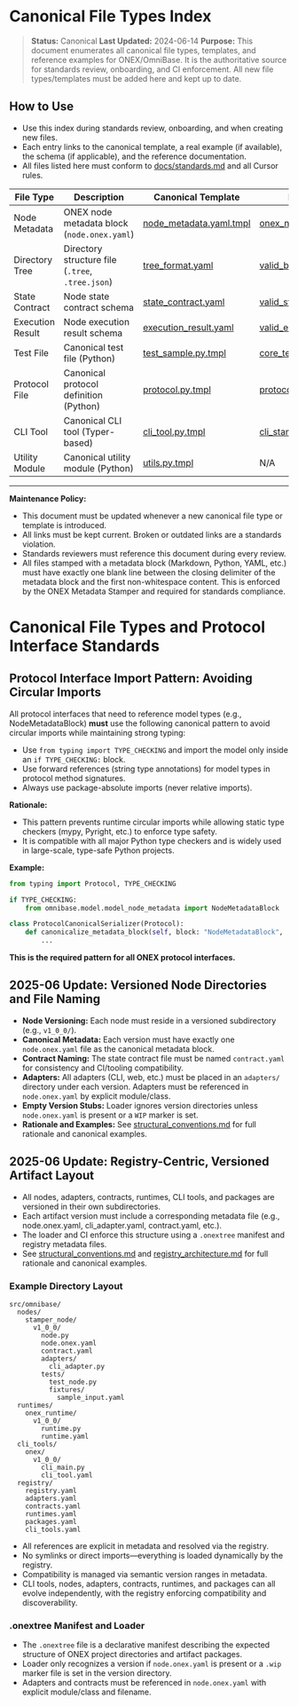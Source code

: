 <!-- === OmniNode:Metadata ===
author: OmniNode Team
copyright: OmniNode.ai
created_at: '2025-05-28T12:40:27.149158'
description: Stamped by ONEX
entrypoint: python://canonical_file_types.md
hash: c514e5cb621e01c1b30307d7f45c9e0cd6925c8afe39ec4269fe6963a666f044
last_modified_at: '2025-05-29T11:50:15.344922+00:00'
lifecycle: active
meta_type: tool
metadata_version: 0.1.0
name: canonical_file_types.md
namespace: omnibase.canonical_file_types
owner: OmniNode Team
protocol_version: 0.1.0
runtime_language_hint: python>=3.11
schema_version: 0.1.0
state_contract: state_contract://default
tools: null
uuid: 7c9aa5e9-82c3-47dc-8345-2a5dc100ca9c
version: 1.0.0

<!-- === /OmniNode:Metadata === -->


# Canonical File Types Index

> **Status:** Canonical
> **Last Updated:** 2024-06-14
> **Purpose:** This document enumerates all canonical file types, templates, and reference examples for ONEX/OmniBase. It is the authoritative source for standards review, onboarding, and CI enforcement. All new file types/templates must be added here and kept up to date.

## How to Use
- Use this index during standards review, onboarding, and when creating new files.
- Each entry links to the canonical template, a real example (if available), the schema (if applicable), and the reference documentation.
- All files listed here must conform to [docs/standards.md](../standards.md) and all Cursor rules.

| File Type         | Description                                      | Canonical Template                                      | Real Example                                         | Schema/Model                                         | Reference Doc                                      |
|------------------|--------------------------------------------------|---------------------------------------------------------|------------------------------------------------------|------------------------------------------------------|----------------------------------------------------|
| Node Metadata    | ONEX node metadata block (`node.onex.yaml`)      | [node_metadata.yaml.tmpl](../../src/omnibase/templates/node_metadata.yaml.tmpl) | [onex_node.yaml](../../src/omnibase/schemas/onex_node.yaml) | [onex_node.yaml](../../src/omnibase/schemas/onex_node.yaml) | [node_contracts.md](../nodes/node_contracts.md)    |
| Directory Tree   | Directory structure file (`.tree`, `.tree.json`) | [tree_format.yaml](../../src/omnibase/schemas/tree_format.yaml) | [valid_basic.tree](../../tests/validate/directory_tree/test_case/valid/valid_basic.tree) | [tree_format.yaml](../../src/omnibase/schemas/tree_format.yaml) | [registry.md](../registry.md)                      |
| State Contract   | Node state contract schema                       | [state_contract.yaml](../../src/omnibase/schemas/state_contract.yaml) | [valid_state_contract.yaml](../../tests/schema/testdata/valid_state_contract.yaml) | [state_contract.yaml](../../src/omnibase/schemas/state_contract.yaml) | [node_contracts.md](../nodes/node_contracts.md)    |
| Execution Result | Node execution result schema                     | [execution_result.yaml](../../src/omnibase/schemas/execution_result.yaml) | [valid_execution_result.yaml](../../tests/schema/testdata/valid_execution_result.yaml) | [execution_result.yaml](../../src/omnibase/schemas/execution_result.yaml) | [registry.md](../registry.md)                      |
| Test File        | Canonical test file (Python)                     | [test_sample.py.tmpl](../../src/omnibase/templates/test_sample.py.tmpl) | [core_test_registry_cases.py](../../tests/core/core_test_registry_cases.py) | N/A                                                  | [testing.md](../testing.md)                        |
| Protocol File    | Canonical protocol definition (Python)           | [protocol.py.tmpl](../../src/omnibase/templates/protocol.py.tmpl) | [protocol_registry.py](../../src/omnibase/protocol/protocol_registry.py) | N/A                                                  | [protocols.md](../protocols.md)                    |
| CLI Tool         | Canonical CLI tool (Typer-based)                 | [cli_tool.py.tmpl](../../src/omnibase/templates/cli_tool.py.tmpl) | [cli_stamp.py](../../src/omnibase/tools/cli_stamp.py) | N/A                                                  | [cli_interface.md](../cli_interface.md)             |
| Utility Module   | Canonical utility module (Python)                | [utils.py.tmpl](../../src/omnibase/templates/utils.py.tmpl) | N/A                                                 | N/A                                                  | [nodes/templates_scaffolding.md](../nodes/templates_scaffolding.md) |

---

**Maintenance Policy:**
- This document must be updated whenever a new canonical file type or template is introduced.
- All links must be kept current. Broken or outdated links are a standards violation.
- Standards reviewers must reference this document during every review.
- All files stamped with a metadata block (Markdown, Python, YAML, etc.) must have exactly one blank line between the closing delimiter of the metadata block and the first non-whitespace content. This is enforced by the ONEX Metadata Stamper and required for standards compliance.

# Canonical File Types and Protocol Interface Standards

## Protocol Interface Import Pattern: Avoiding Circular Imports

All protocol interfaces that need to reference model types (e.g., NodeMetadataBlock) **must** use the following canonical pattern to avoid circular imports while maintaining strong typing:

- Use `from typing import TYPE_CHECKING` and import the model only inside an `if TYPE_CHECKING:` block.
- Use forward references (string type annotations) for model types in protocol method signatures.
- Always use package-absolute imports (never relative imports).

**Rationale:**
- This pattern prevents runtime circular imports while allowing static type checkers (mypy, Pyright, etc.) to enforce type safety.
- It is compatible with all major Python type checkers and is widely used in large-scale, type-safe Python projects.

**Example:**
```python
from typing import Protocol, TYPE_CHECKING

if TYPE_CHECKING:
    from omnibase.model.model_node_metadata import NodeMetadataBlock

class ProtocolCanonicalSerializer(Protocol):
    def canonicalize_metadata_block(self, block: "NodeMetadataBlock", ...) -> str:
        ...
```

**This is the required pattern for all ONEX protocol interfaces.**

## 2025-06 Update: Versioned Node Directories and File Naming

- **Node Versioning:** Each node must reside in a versioned subdirectory (e.g., `v1_0_0/`).
- **Canonical Metadata:** Each version must have exactly one `node.onex.yaml` file as the canonical metadata block.
- **Contract Naming:** The state contract file must be named `contract.yaml` for consistency and CI/tooling compatibility.
- **Adapters:** All adapters (CLI, web, etc.) must be placed in an `adapters/` directory under each version. Adapters must be referenced in `node.onex.yaml` by explicit module/class.
- **Empty Version Stubs:** Loader ignores version directories unless `node.onex.yaml` is present or a `WIP` marker is set.
- **Rationale and Examples:** See [structural_conventions.md](../nodes/structural_conventions.md) for full rationale and canonical examples.

## 2025-06 Update: Registry-Centric, Versioned Artifact Layout

- All nodes, adapters, contracts, runtimes, CLI tools, and packages are versioned in their own subdirectories.
- Each artifact version must include a corresponding metadata file (e.g., node.onex.yaml, cli_adapter.yaml, contract.yaml, etc.).
- The loader and CI enforce this structure using a `.onextree` manifest and registry metadata files.
- See [structural_conventions.md](../nodes/structural_conventions.md) and [registry_architecture.md](../registry_architecture.md) for full rationale and canonical examples.

### Example Directory Layout

```
src/omnibase/
  nodes/
    stamper_node/
      v1_0_0/
        node.py
        node.onex.yaml
        contract.yaml
        adapters/
          cli_adapter.py
        tests/
          test_node.py
          fixtures/
            sample_input.yaml
  runtimes/
    onex_runtime/
      v1_0_0/
        runtime.py
        runtime.yaml
  cli_tools/
    onex/
      v1_0_0/
        cli_main.py
        cli_tool.yaml
  registry/
    registry.yaml
    adapters.yaml
    contracts.yaml
    runtimes.yaml
    packages.yaml
    cli_tools.yaml
```

- All references are explicit in metadata and resolved via the registry.
- No symlinks or direct imports—everything is loaded dynamically by the registry.
- Compatibility is managed via semantic version ranges in metadata.
- CLI tools, nodes, adapters, contracts, runtimes, and packages can all evolve independently, with the registry enforcing compatibility and discoverability.

### .onextree Manifest and Loader

- The `.onextree` file is a declarative manifest describing the expected structure of ONEX project directories and artifact packages.
- Loader only recognizes a version if `node.onex.yaml` is present or a `.wip` marker file is set in the version directory.
- Adapters and contracts must be referenced in `node.onex.yaml` with explicit module/class and filename.
